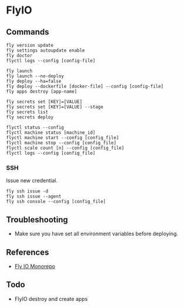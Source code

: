 # FlyIO

## Commands

```
fly version update
fly settings autoupdate enable
fly doctor
flyctl logs --config [config-file]
```

```
fly launch
fly launch --no-deploy
fly deploy --ha=false
fly deploy --dockerfile [docker-file] --config [config-file]
fly apps destroy [app-name]
```

```
fly secrets set [KEY]=[VALUE]
fly secrets set [KEY]=[VALUE] --stage
fly secrets list
fly secrets deploy
```

```
flyctl status --config
flyctl machine status [machine_id]
flyctl machine start --config [config_file]
flyctl machine stop --config [config_file]
flyctl scale count [n] --config [config_file]
flyctl logs --config [config_file]
```

### SSH

Issue new credential.

```
fly ssh issue -d
fly ssh issue --agent
fly ssh console --config [config_file]
```

## Troubleshooting

- Make sure you have set all environment variables before deploying.

## References

- [Fly IO Monorepo](https://fly.io/docs/reference/monorepo/)

## Todo

- FlyIO destroy and create apps
